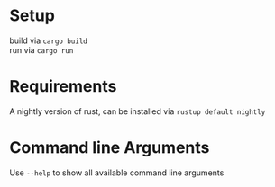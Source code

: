 # Setup

build via `cargo build`  
run via `cargo run`

# Requirements

A nightly version of rust, can be installed via `rustup default nightly`

# Command line Arguments

Use `--help` to show all available command line arguments

